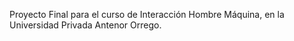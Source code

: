 Proyecto Final para el curso de Interacción Hombre Máquina, en la Universidad Privada Antenor Orrego.
